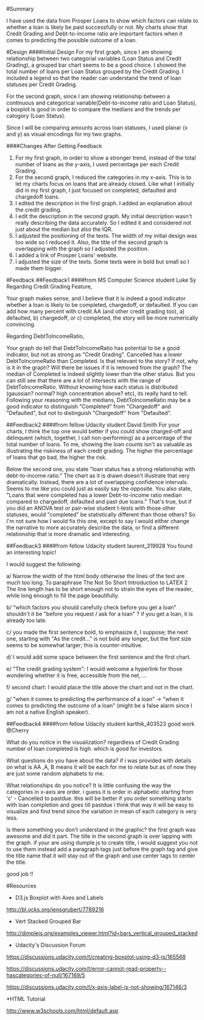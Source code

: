 #Summary

I have used the data from Prosper Loans to show which factors can relate to whether a loan is likely be paid successfully or not. My charts show that Credit Grading and Debt-to-income ratio are important factors when it comes to predicting the possible outcome of a loan.

#Design
####Initial Design
For my first graph, since I am showing relationship between two categorial variables (Loan Status and Credit Grading), a grouped bar chart seems to be a good choice. I showed the total number of loans per Loan Status grouped by the Credit Grading. I included a legend so that the reader can understand the trend of loan statuses per Credit Grading.

For the second graph, since I am showing relationship between a continuous and categorical variable(Debt-to-income ratio and Loan Status), a boxplot is good in order to compare the medians and the trends per catogory (Loan Status).

Since I will be comparing amounts across loan statuses, I used planar (x and y) as visual encodings for my two graphs.

####Changes After Getting Feedback
1. For my first graph, in order to show a stronger trend, instead of the total number of loans as the y-axis, I used percentage per each Credit Grading.
2. For the second graph, I reduced the categories in my x-axis. This is to let my charts focus on loans that are already closed. Like what I initially did in my first graph, I just focused on completed, defaulted and chargedoff loans. 
3. I edited the description in the first graph. I added an explanation about the credit grading.
4. I edit the description in the second graph. My initial description wasn't really describing the data accurately. So I edited it and considered not just about the median but also the IQR.
5. I adjusted the positioning of the texts. The width of my initial design was too wide so I reduced it. Also, the title of the second graph is overlapping with the graph so I adjusted the position.
6. I added a link of Prosper Loans' website.
7. I adjusted the size of the texts. Some texts were in bold but small so I made them bigger.

#Feedback
##Feedback1
####from MS Computer Science student Luke Sy
Regarding Credit Grading Feature,

Your graph makes sense, and I believe that it is indeed a good indicator whether a loan is likely to be completed, chargedoff, or defaulted.
If you can add how many percent with credit AA (and other credit grading too), a) defaulted, b) chargedoff, or c) completed, the story will be more numerically convincing.

Regarding DebtToIncomeRatio,

Your graph do tell that DebtToIncomeRatio has potential to be a good indicator, but not as strong as "Credit Grading".
Cancelled has a lower DebtToIncomeRatio than Completed. Is that relevant to the story? If not, why is it in the graph? Will there be issues if it is removed from the graph?
The median of Completed is indeed slightly lower than the other status. But you can still see that there are a lot of intersects with the range of DebtToIncomeRatio. Without knowing how each status is distributed (gaussian? normal? high concentration above? etc), its really hard to tell. 
Following your reasoning with the medians, DebtToIncomeRatio may be a good indicator to distinguish "Completed" from "Chargedoff" and "Defaulted", but not to distinguish "Chargedoff" from "Defaulted".

##Feedback2
####from fellow Udacity student David Smith
For your charts, I think the top one would better if you could show charged-off and delinquent (which, together, I call non-performing) as a percentage of the total number of loans. To me, showing the loan counts isn't as valuable as illustrating the riskiness of each credit grading. The higher the percentage of loans that go bad, the higher the risk.

Below the second one, you state "loan status has a strong relationship with debt-to-income ratio." The chart as it is drawn doesn't illustrate that very dramatically. Instead, there are a lot of overlapping confidence intervals. Seems to me like you could just as easily say the opposite. You also state, "Loans that were completed has a lower Debt-to-income ratio median compared to chargedoff, defaulted
and past due loans." That's true, but if you did an ANOVA test or pair-wise student t-tests with those other statuses, would "completed" be statistically different than those others? So I'm not sure how I would fix this one, except to say I would either change the narrative to more accurately describe the data, or find a different relationship that is more dramatic and interesting.

##Feedback3
####from fellow Udacity student laurent_319928
You found an interesting topic!

I would suggest the following:

a/ Narrow the width of the html body otherwise the lines of the text are much too long.
To paraphrase The Not So Short Introduction to LATEX 2
The line length has to be short enough not to strain the eyes of the reader, while long enough to fill the page beautifully.

b/ "which factors you should carefully check before you get a loan"
shouldn't it be "before you request / ask for a loan" ? if you get a loan, it is already too late.

c/ you made the first sentence bold, to emphasize it, I suppose; the next one, starting with "As the credit..." is not bold any longer, but the font size seems to be somewhat larger; this is counter-intuitive.

d/ I would add some space between the first sentence and the first chart.

e/ "The credit grading system": I would welcome a hyperlink for those wondering whether it is free, accessible from the net, ...

f/ second chart: I would place the title above the chart and not in the chart.

g/ "when it comes to predicting the performance of a loan"
-> "when it comes to predicting the outcome of a loan" (might be a false alarm since I am not a native English speaker).

##Feedback4
####from fellow Udacity student karthik_403523
good work @Cherry 

What do you notice in the visualization?
regardless of Credit Grading number of loan completed is high. which is good for investors.

What questions do you have about the data?
if i was provided with details on what is AA ,A, B means it will be each for me to relate but as of now they are just some random alphabets to me.

What relationships do you notice?
It is little confusing the way the categories in x-axis are order. i guess it is order in alphabetic starting from 'c' - Cancelled to pastdue. this will be better if you order something starts with loan completion and goes till pastdue i think that way it will be easy to visualize and find trend since the variation in mean of each category is very less.

Is there something you don’t understand in the graphic?
the first graph was awesome and did it part. The title in the second graph is over lapping with the graph. if your are using dumple.js to create title, i would suggest you not to use them instead add a paragraph tags just before the graph tag and give the title name that it will stay out of the graph and use center tags to center the title.

good job !!

#Resources

* D3.js Boxplot with Axes and Labels

http://bl.ocks.org/jensgrubert/7789216

* Vert Stacked Grouped Bar

http://dimplejs.org/examples_viewer.html?id=bars_vertical_grouped_stacked

* Udacity's Discussion Forum

https://discussions.udacity.com/t/creating-boxplot-using-d3-js/165568

https://discussions.udacity.com/t/error-cannot-read-property--hascategories-of-null/167169/5

https://discussions.udacity.com/t/x-axis-label-is-not-showing/167146/3

*HTML Tutorial

http://www.w3schools.com/html/default.asp
